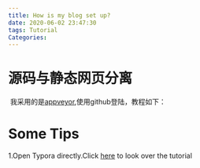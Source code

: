 ```yaml
---
title: How is my blog set up?
date: 2020-06-02 23:47:30
tags: Tutorial
Categories: 
---
```


# 源码与静态网页分离

​	我采用的是[appveyor](https://ci.appveyor.com/login),使用github登陆，教程如下：

# Some Tips

1.Open Typora directly.Click [here](https://www.dazhuanlan.com/2020/03/06/5e617a0666d9a/) to look over the tutorial

